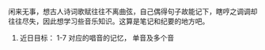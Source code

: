   闲来无事，想古人诗词歌赋往往不离曲弦，自己偶得句子故能记下，瞎哼之调调却往往尽失，因此想学习些音乐知识。这算是笔记和纪要的地方吧。
  1. 近日目标： 1-7 对应的唱音的记忆， 单音及多个音 
